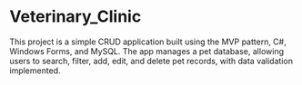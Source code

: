# Veterinary_Clinic
This project is a simple CRUD application built using the MVP pattern, C#, Windows Forms, and MySQL. The app manages a pet database, allowing users to search, filter, add, edit, and delete pet records, with data validation implemented.
